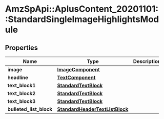 # AmzSpApi::AplusContent_20201101::StandardSingleImageHighlightsModule

## Properties
Name | Type | Description | Notes
------------ | ------------- | ------------- | -------------
**image** | [**ImageComponent**](ImageComponent.md) |  | [optional] 
**headline** | [**TextComponent**](TextComponent.md) |  | [optional] 
**text_block1** | [**StandardTextBlock**](StandardTextBlock.md) |  | [optional] 
**text_block2** | [**StandardTextBlock**](StandardTextBlock.md) |  | [optional] 
**text_block3** | [**StandardTextBlock**](StandardTextBlock.md) |  | [optional] 
**bulleted_list_block** | [**StandardHeaderTextListBlock**](StandardHeaderTextListBlock.md) |  | [optional] 

